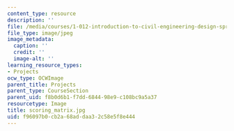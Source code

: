 ```yaml
---
content_type: resource
description: ''
file: /media/courses/1-012-introduction-to-civil-engineering-design-spring-2002/f96097b0cb2a68addaa32c58e5f8e444_scoring_matrix.jpg
file_type: image/jpeg
image_metadata:
  caption: ''
  credit: ''
  image-alt: ''
learning_resource_types:
- Projects
ocw_type: OCWImage
parent_title: Projects
parent_type: CourseSection
parent_uid: f8b0d6b1-f7dd-6844-98e9-c108bc9a5a37
resourcetype: Image
title: scoring_matrix.jpg
uid: f96097b0-cb2a-68ad-daa3-2c58e5f8e444
---
```

